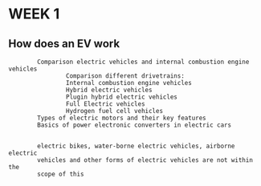 # WEEK 1
## How does an EV work

            Comparison electric vehicles and internal combustion engine vehicles
                    Comparison different drivetrains:
                    Internal combustion engine vehicles
                    Hybrid electric vehicles
                    Plugin hybrid electric vehicles
                    Full Electric vehicles
                    Hydrogen fuel cell vehicles
            Types of electric motors and their key features
            Basics of power electronic converters in electric cars
            
            
            electric bikes, water-borne electric vehicles, airborne electric 
            vehicles and other forms of electric vehicles are not within the 
            scope of this
